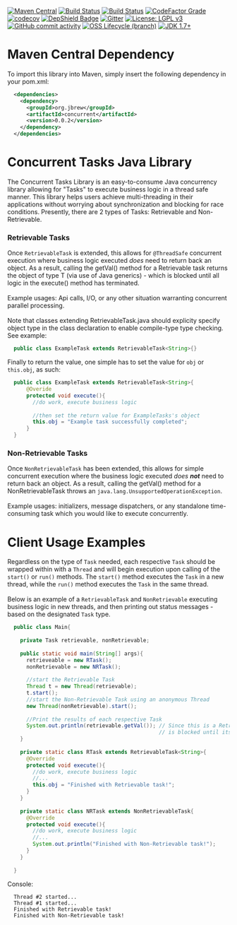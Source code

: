 [![Maven Central](https://img.shields.io/maven-central/v/org.jbrew/concurrent.svg?label=Maven%20Central)](https://search.maven.org/search?q=g:%22org.jbrew%22%20AND%20a:%22concurrent%22)
[![Build Status](https://codebuild.us-east-1.amazonaws.com/badges?uuid=eyJlbmNyeXB0ZWREYXRhIjoiWldraHhlak9XQzVuOVJwS2dlUTI2TGxXRDhOb0RtSEloOEowaU4yS3YzL0t1RWhWRnoyQmIrU2JoUWRGVWcyb1BWZXN0aDZXU2liREhST2VuYjVGMWxRPSIsIml2UGFyYW1ldGVyU3BlYyI6Ijh6aE16OVJmSVhRSDkranYiLCJtYXRlcmlhbFNldFNlcmlhbCI6MX0%3D&branch=master)](https://aws.amazon.com/codebuild/)
[![Build Status](https://travis-ci.com/nealkumar/Concurrency-Library.svg?branch=master)](https://travis-ci.com/nealkumar/Concurrency-Library)
[![CodeFactor Grade](https://img.shields.io/codefactor/grade/github/nealkumar/Concurrency-Library/master?label=codefactor)](https://www.codefactor.io/repository/github/nealkumar/concurrency-library)
[![codecov](https://codecov.io/gh/nealkumar/Concurrency-Library/branch/master/graph/badge.svg)](https://codecov.io/gh/nealkumar/Concurrency-Library)
[![DepShield Badge](https://depshield.sonatype.org/badges/nealkumar/Concurrency-Library/depshield.svg)](https://depshield.github.io)
[![Gitter](https://img.shields.io/gitter/room/DAVFoundation/DAV-Contributors.svg?style=flat-square)](https://gitter.im/Concurrent-Tasks/community)
[![License: LGPL v3](https://img.shields.io/badge/License-LGPL%20v3-blue.svg)](https://www.gnu.org/licenses/lgpl-3.0)
[![GitHub commit activity](https://img.shields.io/github/commit-activity/y/nealkumar/Concurrency-Library)](https://github.com/nealkumar/Concurrency-Library/pulse)
[![OSS Lifecycle (branch)](https://img.shields.io/osslifecycle/nealkumar/Concurrency-Library?color=yellow)](https://github.com/Netflix/osstracker)
[![JDK 1.7+](https://img.shields.io/badge/jdk-1.7%2B-purple)](https://www.oracle.com/java/technologies/javase-jdk13-downloads.html)
# Maven Central Dependency
To import this library into Maven, simply insert the following dependency in your pom.xml:
```xml
  <dependencies>
    <dependency>
      <groupId>org.jbrew</groupId>
      <artifactId>concurrent</artifactId>
      <version>0.0.2</version>
    </dependency>
  </dependencies>
```
# Concurrent Tasks Java Library
The Concurrent Tasks Library is an easy-to-consume Java concurrency library allowing for "Tasks" to execute business logic in a thread safe manner. This library helps users achieve multi-threading in their applications without worrying about synchronization and blocking for race conditions. Presently, there are 2 types of Tasks: Retrievable and Non-Retrievable.

### Retrievable Tasks
Once <code>RetrievableTask</code> is extended, this allows for <code>@ThreadSafe</code> concurrent execution where business logic executed <i>does</i> need to return back an object. As a result, calling the getVal() method for a Retrievable task returns the object of type T (via use of Java generics) - which is blocked until all logic in the execute() method has terminated. 
<br/><br/>
Example usages: Api calls, I/O, or any other situation warranting concurrent parallel processing.
<br/><br/>
Note that classes extending RetrievableTask.java should explicity specify object type in the class declaration to enable compile-type type checking. See example:
```java
  public class ExampleTask extends RetrievableTask<String>{}
```

Finally to return the value, one simple has to set the value for <code>obj</code> or <code>this.obj</code>, as such:

```java
  public class ExampleTask extends RetrievableTask<String>{
      @Overide
      protected void execute(){
        //do work, execute business logic
        
        //then set the return value for ExampleTasks's object
        this.obj = "Example task successfully completed";
      }
  }
```
### Non-Retrievable Tasks
Once <code>NonRetrievableTask</code> has been extended, this allows for simple concurrent execution where the business logic executed <i>does <b>not</b></i> need to return back an object. As a result, calling the getVal() method for a NonRetrievableTask throws an <code>java.lang.UnsupportedOperationException</code>. 
</br></br>
Example usages: initializers, message dispatchers, or any standalone time-consuming task which you would like to execute concurrently.
# Client Usage Examples
Regardless on the type of <code>Task</code> needed, each respective <code>Task</code> should be wrapped within with a <code>Thread</code> and will begin execution upon calling of the <code>start()</code> or <code>run()</code> methods. The <code>start()</code> method executes the <code>Task</code> in a new thread, while the <code>run()</code> method executes the <code>Task</code> in the same thread.
<br/><br/>Below is an example of a <code>RetrievableTask</code> and <code>NonRetrievable</code> executing business logic in new threads, and then printing out status messages - based on the designated <code>Task</code> type.
```java
  public class Main{
  
    private Task retrievable, nonRetrievable;
    
    public static void main(String[] args){
      retrieveable = new RTask();
      nonRetrievable = new NRTask();
      
      //start the Retrievable Task
      Thread t = new Thread(retrievable);
      t.start();
      //start the Non-Retrievable Task using an anonymous Thread                   
      new Thread(nonRetrievable).start();
      
      //Print the results of each respective Task
      System.out.println(retrievable.getVal()); // Since this is a RetrievableTask, retrievable.getVal()
                                                // is blocked until its execute() method has completed.
    }
    
    private static class RTask extends RetrievableTask<String>{
      @Override
      protected void execute(){
        //do work, execute business logic
        //...    
        this.obj = "Finished with Retrievable task!";
      }
    }
    
    private static class NRTask extends NonRetrievableTask{
      @Override
      protected void execute(){
        //do work, execute business logic
        //...
        System.out.println("Finished with Non-Retrievable task!");
      }
    } 
    
  }
```
Console:</br>
```
  Thread #2 started...
  Thread #1 started...
  Finished with Retrievable task!
  Finished with Non-Retrievable task!
```
